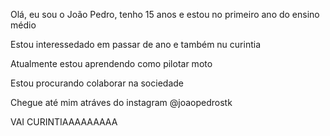 Olá, eu sou o João Pedro, tenho 15 anos e estou no primeiro ano do ensino médio

Estou interessedado em passar de ano e também nu curintia

Atualmente estou aprendendo como pilotar moto

Estou procurando colaborar na sociedade

Chegue até mim atráves do instagram @joaopedrostk

VAI CURINTIAAAAAAAAA
